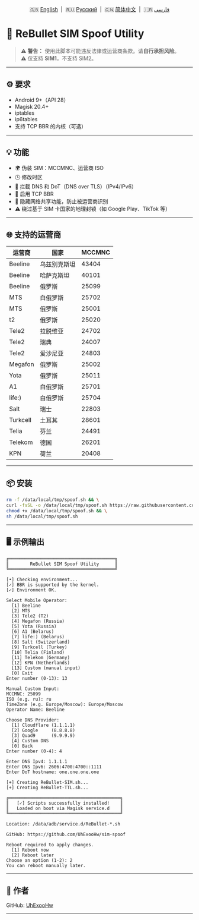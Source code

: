 <p align="center">
  🇬🇧 <a href="README.md">English</a> &nbsp;|&nbsp;
  🇷🇺 <a href="README_RU.md">Русский</a> &nbsp;|&nbsp;
  🇨🇳 <a href="README_CN.md">简体中文</a> &nbsp;|&nbsp;
  🇮🇷 <a href="README_IR.md">فارسی</a>
</p>

# 🚀 ReBullet SIM Spoof Utility

> ⚠️ **警告：** 使用此脚本可能违反法律或运营商条款。请**自行承担风险**。  
> ⚠️ 仅支持 **SIM1**，不支持 SIM2。

---

## ⚙️ 要求

- Android 9+（API 28）
- Magisk 20.4+
- iptables
- ip6tables
- 支持 TCP BBR 的内核（可选）

---

## 💡 功能

- 🌍 伪装 SIM：MCCMNC、运营商 ISO
- 🕓 修改时区
- 🔐 拦截 DNS 和 DoT（DNS over TLS）（IPv4/IPv6）
- 🚀 启用 TCP BBR
- 📶 隐藏网络共享功能，防止被运营商识别
- ⚠️ 绕过基于 SIM 卡国家的地理封锁（如 Google Play、TikTok 等）

---

## 🌐 支持的运营商

| 运营商       | 国家           | MCCMNC |
|--------------|----------------|--------|
| Beeline      | 乌兹别克斯坦    | 43404  |
| Beeline      | 哈萨克斯坦      | 40101  |
| Beeline      | 俄罗斯          | 25099  |
| MTS          | 白俄罗斯        | 25702  |
| MTS          | 俄罗斯          | 25001  |
| t2           | 俄罗斯          | 25020  |
| Tele2        | 拉脱维亚        | 24702  |
| Tele2        | 瑞典            | 24007  |
| Tele2        | 爱沙尼亚        | 24803  |
| Megafon      | 俄罗斯          | 25002  |
| Yota         | 俄罗斯          | 25011  |
| A1           | 白俄罗斯        | 25701  |
| life:)       | 白俄罗斯        | 25704  |
| Salt         | 瑞士            | 22803  |
| Turkcell     | 土耳其          | 28601  |
| Telia        | 芬兰            | 24491  |
| Telekom      | 德国            | 26201  |
| KPN          | 荷兰            | 20408  |

---

## 📦 安装

```bash
rm -f /data/local/tmp/spoof.sh && \
curl -fsSL -o /data/local/tmp/spoof.sh https://raw.githubusercontent.com/UhExooHw/sim-spoof/main/spoof.sh && \
chmod +x /data/local/tmp/spoof.sh && \
sh /data/local/tmp/spoof.sh
```

---

## 🖥 示例输出

```
╔════════════════════════════════════════╗
║        ReBullet SIM Spoof Utility      ║
╚════════════════════════════════════════╝

[•] Checking environment...
[✓] BBR is supported by the kernel.
[✓] Environment OK.

Select Mobile Operator:
  [1] Beeline
  [2] MTS
  [3] Tele2 (T2)
  [4] Megafon (Russia)
  [5] Yota (Russia)
  [6] A1 (Belarus)
  [7] life:) (Belarus)
  [8] Salt (Switzerland)
  [9] Turkcell (Turkey)
  [10] Telia (Finland)
  [11] Telekom (Germany)
  [12] KPN (Netherlands)
  [13] Custom (manual input)
  [0] Exit
Enter number (0-13): 13

Manual Custom Input:
MCCMNC: 25099
ISO (e.g. ru): ru
TimeZone (e.g. Europe/Moscow): Europe/Moscow
Operator Name: Beeline

Choose DNS Provider:
  [1] Cloudflare (1.1.1.1)
  [2] Google     (8.8.8.8)
  [3] Quad9      (9.9.9.9)
  [4] Custom DNS
  [0] Back
Enter number (0-4): 4

Enter DNS Ipv4: 1.1.1.1
Enter DNS Ipv6: 2606:4700:4700::1111
Enter DoT hostname: one.one.one.one

[+] Creating ReBullet-SIM.sh...
[+] Creating ReBullet-TTL.sh...

╔══════════════════════════════════════════╗
║   [✓] Scripts successfully installed!    ║
║   Loaded on boot via Magisk service.d    ║
╚══════════════════════════════════════════╝

Location: /data/adb/service.d/ReBullet-*.sh

GitHub: https://github.com/UhExooHw/sim-spoof

Reboot required to apply changes.
  [1] Reboot now
  [2] Reboot later
Choose an option (1-2): 2
You can reboot manually later.
```

---

## 👤 作者

GitHub: [UhExooHw](https://github.com/UhExooHw)

---
